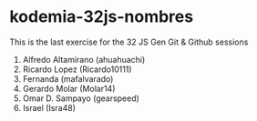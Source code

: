 # kodemia-32js-nombres

This is the last exercise for the 32 JS Gen Git &amp; Github sessions

1. Alfredo Altamirano (ahuahuachi)
2. Ricardo Lopez (Ricardo10111)
3. Fernanda (mafalvarado)
4. Gerardo Molar (Molar14)
5. Omar D. Sampayo (gearspeed)
6. Israel (Isra48)